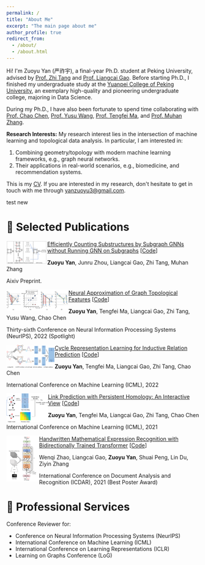 ```yaml
---
permalink: /
title: "About Me"
excerpt: "The main page about me"
author_profile: true
redirect_from: 
  - /about/
  - /about.html
---
```


Hi! I'm Zuoyu Yan (严祚宇), a final-year Ph.D. student at Peking University, advised by [Prof. Zhi Tang](https://www.wict.pku.edu.cn/cpdp/kydw/ggcy/1297369.htm) and [Prof. Liangcai Gao](https://www.icst.pku.edu.cn/szwdclyjs/kydw/ggcy/1288880.htm). Before starting Ph.D., I finished my undergraduate study at the [Yuanpei College of Peking University](https://yuanpei.pku.edu.cn/en/aboutyuanpei/collegeprofile/index.htm), an exemplary high-quality and pioneering undergraduate college, majoring in Data Science.

During my Ph.D., I have also been fortunate to spend time collaborating with [Prof. Chao Chen](https://chaochen.github.io/), [Prof. Yusu Wang](http://yusu.belkin-wang.org/), [Prof. Tengfei Ma](https://sites.google.com/site/matf0123/home), and [Prof. Muhan Zhang](https://muhanzhang.github.io/).

**Research Interests:** My research interest lies in the intersection of machine learning and topological data analysis. In particular, I am interested in: 
1. Combining geometry/topology with modern machine learning frameworks, e.g., graph neural networks.
2. Their applications in real-world scenarios, e.g., biomedicine, and recommendation systems.

This is my [CV](/files/CV.pdf). If you are interested in my research, don't hesitate to get in touch with me through <yanzuoyu3@gmail.com>.

test new

📝 Selected Publications
======

<img src="/images/ESCGNN.png" align="left" height=60/>

[Efficiently Counting Substructures by Subgraph GNNs without Running GNN on Subgraphs](https://arxiv.org/pdf/2303.10576.pdf) [[Code](https://github.com/pkuyzy/ESC-GNN)]

**Zuoyu Yan**, Junru Zhou, Liangcai Gao, Zhi Tang, Muhan Zhang

Aixiv Preprint. 



<img src="/images/PDGNN.png" align="left" height=55/>

[Neural Approximation of Graph Topological Features](https://arxiv.org/pdf/2201.12032.pdf) [[Code](https://github.com/pkuyzy/TLC-GNN)]

**Zuoyu Yan**, Tengfei Ma, Liangcai Gao, Zhi Tang, Yusu Wang, Chao Chen

Thirty-sixth Conference on Neural Information Processing Systems (NeurIPS), 2022 (Spotlight) 


<img src="/images/CBGNN.png" align="left" height=60/>

[Cycle Representation Learning for Inductive Relation Prediction](https://arxiv.org/pdf/2110.02510.pdf) [[Code](https://github.com/pkuyzy/CBGNN)]

**Zuoyu Yan**, Tengfei Ma, Liangcai Gao, Zhi Tang, Chao Chen

International Conference on Machine Learning (ICML), 2022

<img src="/images/TLCGNN1.png" align="left" height=75/>

[Link Prediction with Persistent Homology: An Interactive View](https://arxiv.org/pdf/2102.10255.pdf) [[Code](https://github.com/pkuyzy/TLC-GNN)]

**Zuoyu Yan**, Tengfei Ma, Liangcai Gao, Zhi Tang, Chao Chen

International Conference on Machine Learning (ICML), 2021

<img src="/images/BTTR.png" align="left" height=120/>

[Handwritten Mathematical Expression Recognition with Bidirectionally Trained Transformer](https://arxiv.org/pdf/2105.02412.pdf) [[Code](https://github.com/Green-Wood/BTTR)]

Wenqi Zhao, Liangcai Gao, **Zuoyu Yan**, Shuai Peng, Lin Du, Ziyin Zhang

International Conference on Document Analysis and Recognition (ICDAR), 2021 (Best Poster Award)


🏫 Professional Services
======
Conference Reviewer for:
* Conference on Neural Information Processing Systems (NeurIPS)
* International Conference on Machine Learning (ICML) 
* International Conference on Learning Representations (ICLR) 
* Learning on Graphs Conference (LoG)
